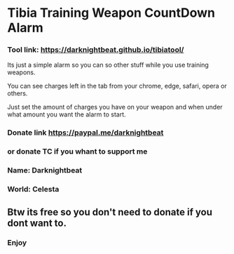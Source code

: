 # Tibia Training Weapon CountDown Alarm
### Tool link: https://darknightbeat.github.io/tibiatool/

Its just a simple alarm so you can so other stuff while you use training weapons.

You can see charges left in the tab from your chrome, edge, safari, opera or others.

Just set the amount of charges you have on your weapon and when under what amount you want the alarm to start.


### Donate link https://paypal.me/darknightbeat
### or donate TC if you whant to support me

### Name: Darknightbeat
### World: Celesta


## Btw its free so you don't need to donate if you dont want to.

### Enjoy
